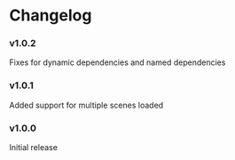 # Changelog

### v1.0.2
Fixes for dynamic dependencies and named dependencies

### v1.0.1
Added support for multiple scenes loaded

### v1.0.0
Initial release
